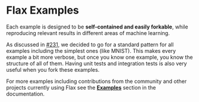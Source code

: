 # Flax Examples

Each example is designed to be **self-contained and easily forkable**, while
reproducing relevant results in different areas of machine learning.

As discussed in [#231](https://github.com/google/flax/issues/231), we decided
to go for a standard pattern for all examples including the simplest ones
(like MNIST). This makes every example a bit more verbose, but once you know
one example, you know the structure of all of them. Having unit tests and
integration tests is also very useful when you fork these examples.

For more examples including contributions from the community and other projects currently using Flax see the **[Examples](https://flax.readthedocs.io/en/latest/examples/index.html)** section in the documentation.

